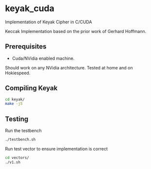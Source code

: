 # keyak_cuda
Implementation of Keyak Cipher in C/CUDA

Keccak Implementation based on the prior work of Gerhard Hoffmann.

## Prerequisites

* Cuda/NVidia enabled machine.  

Should work on any NVidia architecture.  Tested at home and on Hokiespeed.

## Compiling Keyak

```bash
cd keyak/
make -j5
```

## Testing

Run the testbench

```bash
./testbench.sh
```

Run test vector to ensure implementation is correct

```bash
cd vectors/
./v1.sh
```
